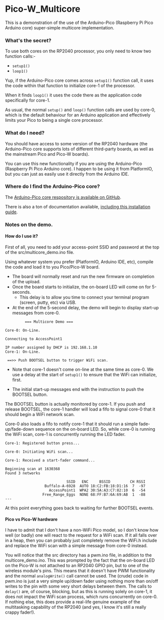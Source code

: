 # Pico-W_Multicore

This is a demonstration of the use of the Arduino-Pico (Raspberry Pi Pico Arduino core) super-simple multicore implementation.


### What's the secret?

To use both cores on the RP2040 processor, you only need to know two function calls:-
+ `setup1()`
+ `loop1()`

Yup, if the Arduino-Pico core comes across `setup1()` function call, it uses the code within that function to initialize core-1 of the processor.

When it finds `loop1()` it uses the code there as the application code specifically for core-1.

As usual, the normal `setup()` and `loop()` function calls are used by core-0, which is the default behaviour for an Arduino application and effectively limits your Pico to being a single core processor.


### What do I need?

You should have access to some version of the RP2040 hardware (the Arduino-Pico core supports lots of different third-party boards, as well as the mainstream Pico and Pico-W boards).

You can use this new functionality if you are using the Arduino-Pico (Raspberry Pi Pico Arduino core).  I happen to be using it from PlatformIO, but you can just as easily use it directly from the Arduino IDE.

### Where do I find the Arduino-Pico core?

The [Arduino-Pico core respository is available on GitHub](https://github.com/earlephilhower/arduino-pico).

There is also a ton of documentation available, [including this installation guide](https://arduino-pico.readthedocs.io/en/latest/install.html#).


### Notes on the demo.


#### How do I use it?

First of all, you need to add your access-point SSID and password at the top of the src/multicore_demo.ino file.

Using whatever system you prefer (PlatformIO, Arduino IDE, etc), compile the code and load it to you Pico/Pico-W board.
+ The board will normally reset and run the new firmware on completion of the upload.
+ Once the board starts to initialize, the on-board LED will come on for 5-seconds.
  - This delay is to allow you time to connect your terminal program (screen, putty, etc) via USB.
+ At the end of the 5-second delay, the demo will begin to display start-up messages from core-0.
```
         === Multicore Demo ===

Core-0: On-Line.

Connecting to AccessPoint1

IP number assigned by DHCP is 192.168.1.10
Core-1: On-Line.

 ==>> Push BOOTSEL button to trigger WiFi scan.
```
  - Note that core-1 doesn't come on-line at the same time as core-0.  We use a delay at the start of `setup1()` to ensure that the WiFi can initialize, first.
+ The initial start-up messages end with the instruction to push the BOOTSEL button.

The BOOTSEL button is actually monitored by core-1.   If you push and release BOOTSEL, the core-1 handler will load a fifo to signal core-0 that it should begin a WiFi network scan.

Core-0 also loads a fifo to notify core-1 that it should run a simple fade-up/fade-down sequence on the on-board LED.  So, while core-0 is running the WiFi scan, core-1 is concurrently running the LED fader.

```
Core-1: Registered button press...

Core-0: Initiating WiFi scan...

Core-1: Received a start-fader command...

Beginning scan at 1630368
Found 3 networks

                            SSID   ENC     BSSID         CH RSSI
                  Buffalo-A-6928  AUTO 18:C2:FB:18:D1:16  7  -97
                    AccessPoint1  WPA2 30:5A:A3:C7:82:10  6  -54
                 Free_Range_Eggs  NONE 68:FF:B7:6A:69:AB  1  -88
---
```
At this point everything goes back to waiting for further BOOTSEL events.


#### Pico vs Pico-W hardware

I have to admit that I don't have a non-WiFi Pico model, so I don't know how well (or badly) one will react to the request for a WiFi scan.  If it all falls over in a heap, then you can probably just completely remove the WiFi.h include and replace the WiFi scan with a simple message from core-0 instead.

You will notice that the src directory has a pwm.ino file, in addition to the multicore_demo.ino.  This was prompted by the fact that the on-board LED on the Pico-W is not attached to an RP2040 GPIO pin, but to one of the wireless module's pins.  This means that it doesn't have PWM functionality and the normal `analogWrite()` call cannot be used.  The (crude) code in pwm.ino is just a very simple up/down fader using nothing more than on/off writes to the pin with some very short delays between them.  The calls to `delay()` are, of course, blocking, but as this is running solely on core-1, it does not impact the WiFi scan process, which runs concurrently on core-0.
If nothing else, this does provide a real-life genuine example of the multitasking capability of the RP2040 (and yes, I know it's still a really crappy fader!).
